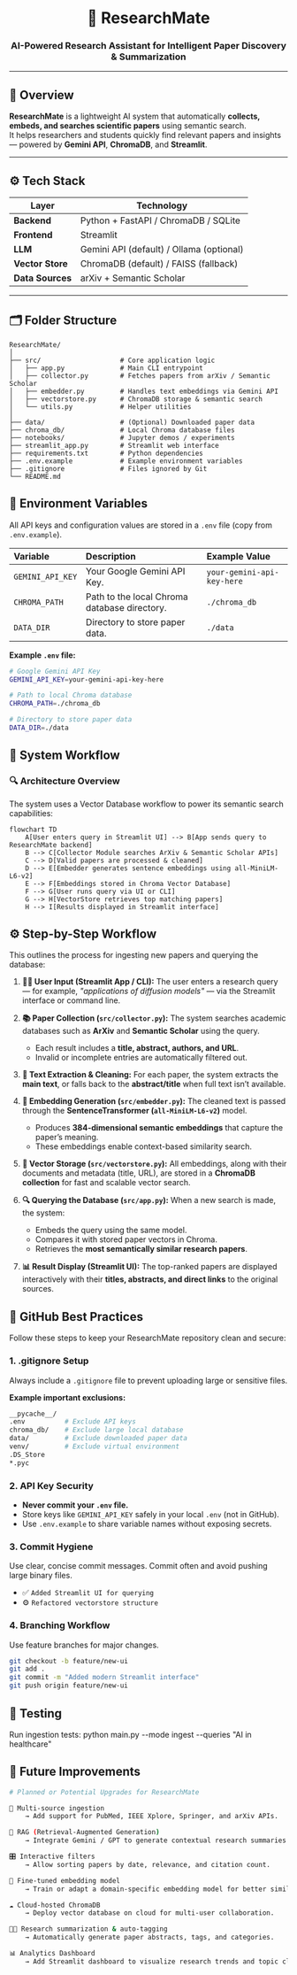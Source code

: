 <h1 align="center">🧠 ResearchMate</h1>
<h3 align="center">AI-Powered Research Assistant for Intelligent Paper Discovery & Summarization</h3>

---

## 🚀 Overview
**ResearchMate** is a lightweight AI system that automatically **collects, embeds, and searches scientific papers** using semantic search.  
It helps researchers and students quickly find relevant papers and insights — powered by **Gemini API**, **ChromaDB**, and **Streamlit**.

---

## ⚙️ Tech Stack

| Layer | Technology |
|--------|-------------|
| **Backend** | Python + FastAPI / ChromaDB / SQLite |
| **Frontend** | Streamlit |
| **LLM** | Gemini API (default) / Ollama (optional) |
| **Vector Store** | ChromaDB (default) / FAISS (fallback) |
| **Data Sources** | arXiv + Semantic Scholar |

---

## 🗂️ Folder Structure

```plaintext
ResearchMate/
│
├── src/                    # Core application logic
│   ├── app.py              # Main CLI entrypoint
│   ├── collector.py        # Fetches papers from arXiv / Semantic Scholar
│   ├── embedder.py         # Handles text embeddings via Gemini API
│   ├── vectorstore.py      # ChromaDB storage & semantic search
│   └── utils.py            # Helper utilities
│
├── data/                   # (Optional) Downloaded paper data
├── chroma_db/              # Local Chroma database files
├── notebooks/              # Jupyter demos / experiments
├── streamlit_app.py        # Streamlit web interface
├── requirements.txt        # Python dependencies
├── .env.example            # Example environment variables
├── .gitignore              # Files ignored by Git
└── README.md

```

## 🔑 Environment Variables
All API keys and configuration values are stored in a `.env` file (copy from `.env.example`).

| Variable | Description | Example Value |
| :--- | :--- | :--- |
| `GEMINI_API_KEY` | Your Google Gemini API Key. | `your-gemini-api-key-here` |
| `CHROMA_PATH` | Path to the local Chroma database directory. | `./chroma_db` |
| `DATA_DIR` | Directory to store paper data. | `./data` |

**Example `.env` file:**
```bash
# Google Gemini API Key
GEMINI_API_KEY=your-gemini-api-key-here

# Path to local Chroma database
CHROMA_PATH=./chroma_db

# Directory to store paper data
DATA_DIR=./data

```
## 🧠 System Workflow
### 🔍 Architecture Overview
The system uses a Vector Database workflow to power its semantic search capabilities:
```mermaid
flowchart TD
    A[User enters query in Streamlit UI] --> B[App sends query to ResearchMate backend]
    B --> C[Collector Module searches ArXiv & Semantic Scholar APIs]
    C --> D[Valid papers are processed & cleaned]
    D --> E[Embedder generates sentence embeddings using all-MiniLM-L6-v2]
    E --> F[Embeddings stored in Chroma Vector Database]
    F --> G[User runs query via UI or CLI]
    G --> H[VectorStore retrieves top matching papers]
    H --> I[Results displayed in Streamlit interface]

```
## ⚙️ Step-by-Step Workflow

This outlines the process for ingesting new papers and querying the database:
1.  **🧑‍💻 User Input (Streamlit App / CLI):**
    The user enters a research query — for example, _"applications of diffusion models"_ — via the Streamlit interface or command line.

2.  **📚 Paper Collection (`src/collector.py`):**
    The system searches academic databases such as **ArXiv** and **Semantic Scholar** using the query.
    - Each result includes a **title, abstract, authors, and URL**.
    - Invalid or incomplete entries are automatically filtered out.

3.  **🧹 Text Extraction & Cleaning:**
    For each paper, the system extracts the **main text**, or falls back to the **abstract/title** when full text isn’t available.

4.  **🧠 Embedding Generation (`src/embedder.py`):**
    The cleaned text is passed through the **SentenceTransformer (`all-MiniLM-L6-v2`)** model.
    - Produces **384-dimensional semantic embeddings** that capture the paper’s meaning.
    - These embeddings enable context-based similarity search.

5.  **💾 Vector Storage (`src/vectorstore.py`):**
    All embeddings, along with their documents and metadata (title, URL), are stored in a **ChromaDB collection** for fast and scalable vector search.

6.  **🔍 Querying the Database (`src/app.py`):**
    When a new search is made, the system:
    - Embeds the query using the same model.
    - Compares it with stored paper vectors in Chroma.
    - Retrieves the **most semantically similar research papers**.

7.  **📊 Result Display (Streamlit UI):**
    The top-ranked papers are displayed interactively with their **titles, abstracts, and direct links** to the original sources.

## 🧰 GitHub Best Practices

Follow these steps to keep your ResearchMate repository clean and secure:

### 1. .gitignore Setup
Always include a `.gitignore` file to prevent uploading large or sensitive files.

**Example important exclusions:**
```bash
__pycache__/
.env          # Exclude API keys
chroma_db/    # Exclude large local database
data/         # Exclude downloaded paper data
venv/         # Exclude virtual environment
.DS_Store
*.pyc

```
### 2. API Key Security
- **Never commit your `.env` file.**
- Store keys like `GEMINI_API_KEY` safely in your local `.env` (not in GitHub).
- Use `.env.example` to share variable names without exposing secrets.

### 3. Commit Hygiene
Use clear, concise commit messages. Commit often and avoid pushing large binary files.

- ✅ `Added Streamlit UI for querying`
- ⚙️ `Refactored vectorstore structure`

### 4. Branching Workflow
Use feature branches for major changes.

```bash
git checkout -b feature/new-ui
git add .
git commit -m "Added modern Streamlit interface"
git push origin feature/new-ui

```
## 🧪 Testing
Run ingestion tests:
python main.py --mode ingest --queries "AI in healthcare"

## 🌟 Future Improvements

```bash
# Planned or Potential Upgrades for ResearchMate

🔗 Multi-source ingestion
    → Add support for PubMed, IEEE Xplore, Springer, and arXiv APIs.

🧬 RAG (Retrieval-Augmented Generation)
    → Integrate Gemini / GPT to generate contextual research summaries.

🎛️ Interactive filters
    → Allow sorting papers by date, relevance, and citation count.

🧱 Fine-tuned embedding model
    → Train or adapt a domain-specific embedding model for better similarity results.

☁️ Cloud-hosted ChromaDB
    → Deploy vector database on cloud for multi-user collaboration.

🧑‍🏫 Research summarization & auto-tagging
    → Automatically generate paper abstracts, tags, and categories.

📊 Analytics Dashboard
    → Add Streamlit dashboard to visualize research trends and topic clusters.
